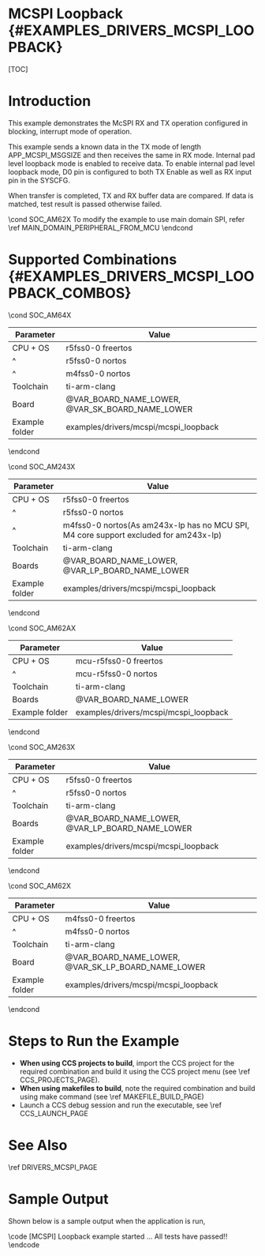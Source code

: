# MCSPI Loopback {#EXAMPLES_DRIVERS_MCSPI_LOOPBACK}

[TOC]

# Introduction

This example demonstrates the McSPI RX and TX operation configured
in blocking, interrupt mode of operation.

This example sends a known data in the TX mode of length APP_MCSPI_MSGSIZE
and then receives the same in RX mode. Internal pad level loopback mode
is enabled to receive data.
To enable internal pad level loopback mode, D0 pin is configured to both
TX Enable as well as RX input pin in the SYSCFG.

When transfer is completed, TX and RX buffer data are compared.
If data is matched, test result is passed otherwise failed.

\cond SOC_AM62X
To modify the example to use main domain SPI, refer \ref MAIN_DOMAIN_PERIPHERAL_FROM_MCU
\endcond

# Supported Combinations {#EXAMPLES_DRIVERS_MCSPI_LOOPBACK_COMBOS}

\cond SOC_AM64X

 Parameter      | Value
 ---------------|-----------
 CPU + OS       | r5fss0-0 freertos
 ^              | r5fss0-0 nortos
 ^              | m4fss0-0 nortos
 Toolchain      | ti-arm-clang
 Board          | @VAR_BOARD_NAME_LOWER, @VAR_SK_BOARD_NAME_LOWER
 Example folder | examples/drivers/mcspi/mcspi_loopback

\endcond

\cond SOC_AM243X

 Parameter      | Value
 ---------------|-----------
 CPU + OS       | r5fss0-0 freertos
 ^              | r5fss0-0 nortos
 ^              | m4fss0-0 nortos(As am243x-lp has no MCU SPI, M4 core support excluded for am243x-lp)
 Toolchain      | ti-arm-clang
 Boards         | @VAR_BOARD_NAME_LOWER, @VAR_LP_BOARD_NAME_LOWER
 Example folder | examples/drivers/mcspi/mcspi_loopback

\endcond

\cond SOC_AM62AX

 Parameter      | Value
 ---------------|-----------
 CPU + OS       | mcu-r5fss0-0 freertos
 ^              | mcu-r5fss0-0 nortos
 Toolchain      | ti-arm-clang
 Boards         | @VAR_BOARD_NAME_LOWER
 Example folder | examples/drivers/mcspi/mcspi_loopback

\endcond

\cond SOC_AM263X

 Parameter      | Value
 ---------------|-----------
 CPU + OS       | r5fss0-0 freertos
 ^              | r5fss0-0 nortos
 Toolchain      | ti-arm-clang
 Boards         | @VAR_BOARD_NAME_LOWER, @VAR_LP_BOARD_NAME_LOWER
 Example folder | examples/drivers/mcspi/mcspi_loopback

\endcond

\cond SOC_AM62X

 Parameter      | Value
 ---------------|-----------
 CPU + OS       | m4fss0-0 freertos
 ^              | m4fss0-0 nortos
 Toolchain      | ti-arm-clang
 Board          | @VAR_BOARD_NAME_LOWER, @VAR_SK_LP_BOARD_NAME_LOWER
 Example folder | examples/drivers/mcspi/mcspi_loopback

\endcond
# Steps to Run the Example

- **When using CCS projects to build**, import the CCS project for the required combination
  and build it using the CCS project menu (see \ref CCS_PROJECTS_PAGE).
- **When using makefiles to build**, note the required combination and build using
  make command (see \ref MAKEFILE_BUILD_PAGE)
- Launch a CCS debug session and run the executable, see \ref CCS_LAUNCH_PAGE

# See Also

\ref DRIVERS_MCSPI_PAGE

# Sample Output

Shown below is a sample output when the application is run,

\code
[MCSPI] Loopback example started ...
All tests have passed!!
\endcode

